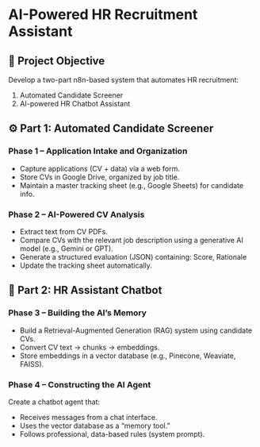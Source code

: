 # AI-Powered HR Recruitment Assistant
## 🧠 Project Objective
Develop a two-part n8n-based system that automates HR recruitment:
1. Automated Candidate Screener
2. AI-powered HR Chatbot Assistant

## ⚙️ Part 1: Automated Candidate Screener
### Phase 1 – Application Intake and Organization
* Capture applications (CV + data) via a web form.
* Store CVs in Google Drive, organized by job title.
* Maintain a master tracking sheet (e.g., Google Sheets) for candidate info.

### Phase 2 – AI-Powered CV Analysis
* Extract text from CV PDFs.
* Compare CVs with the relevant job description using a generative AI model (e.g., Gemini or GPT).
* Generate a structured evaluation (JSON) containing: Score, Rationale
* Update the tracking sheet automatically.

## 💬 Part 2: HR Assistant Chatbot
### Phase 3 – Building the AI’s Memory

* Build a Retrieval-Augmented Generation (RAG) system using candidate CVs.
* Convert CV text → chunks → embeddings.
* Store embeddings in a vector database (e.g., Pinecone, Weaviate, FAISS).

### Phase 4 – Constructing the AI Agent

Create a chatbot agent that:
* Receives messages from a chat interface.
* Uses the vector database as a “memory tool.”
* Follows professional, data-based rules (system prompt).
